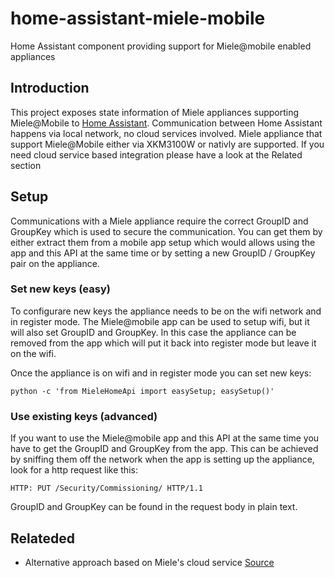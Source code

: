 # home-assistant-miele-mobile
Home Assistant component providing support for Miele@mobile enabled appliances

## Introduction

This project exposes state information of Miele appliances supporting Miele@Mobile to [Home Assistant](https://home-assistant.io). Communication between Home Assistant happens via local network, no cloud services involved. 
Miele appliance that support Miele@Mobile either via XKM3100W or nativly are supported.
If you need cloud service based integration please have a look at the Related section

## Setup
Communications with a Miele appliance require the correct GroupID and GroupKey which is used to secure the communication. You can get them by either extract them from a mobile app setup which would allows using the app and this API at the same time or by setting a new GroupID / GroupKey pair on the appliance.
### Set new keys (easy)
To configurare new keys the appliance needs to be on the wifi network and in register mode. The Miele@mobile app can be used to setup wifi, but it will also set GroupID and GroupKey. In this case the appliance can be removed from the app which will put it back into register mode but leave it on the wifi.

Once the appliance is on wifi and in register mode you can set new keys:
```
python -c 'from MieleHomeApi import easySetup; easySetup()'
```

### Use existing keys (advanced)
If you want to use the Miele@mobile app and this API at the same time you have to get the GroupID and GroupKey from the app. This can be achieved by sniffing them off the network when the app is setting up the appliance, look for a http request like this:
```
HTTP: PUT /Security/Commissioning/ HTTP/1.1
```
GroupID and GroupKey can be found in the request body in plain text.


## Relateded
* Alternative approach based on Miele's cloud service [Source](https://github.com/docbobo/home-assistant-miele/)
